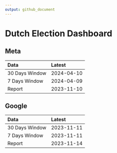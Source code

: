 ```yaml
---
output: github_document
---
```


# Dutch Election Dashboard



## Meta


|Data           |Latest     |
|:--------------|:----------|
|30 Days Window |2024-04-10 |
|7 Days Window  |2024-04-09 |
|Report         |2023-11-10 |

## Google


|Data           |Latest     |
|:--------------|:----------|
|30 Days Window |2023-11-11 |
|7 Days Window  |2023-11-11 |
|Report         |2023-11-14 |
